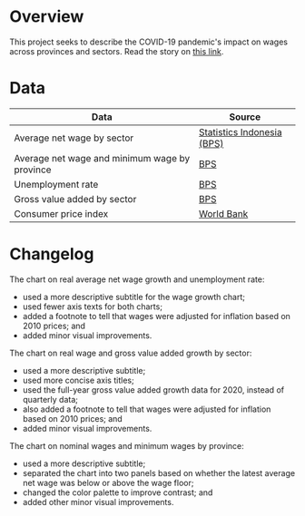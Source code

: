 # Overview

This project seeks to describe the COVID-19 pandemic's impact on wages across provinces and sectors. Read the story on [this link](https://www.thejakartapost.com/news/2021/06/14/covid-19-takes-severe-toll-on-wages.html).


# Data

Data | Source |  
---- | ------ |  
Average net wage by sector | [Statistics Indonesia (BPS)](https://bps.go.id/indicator/19/1521/1/rata-rata-upah-gaji.html) |  
Average net wage and minimum wage by province | [BPS](https://www.bps.go.id/pressrelease/2021/05/05/1815/februari-2021--tingkat-pengangguran-terbuka--tpt--sebesar-6-26-persen.html) |  
Unemployment rate | [BPS](https://bps.go.id/indicator/6/529/1/penduduk-berumur-15-tahun-ke-atas-menurut-jenis-kegiatan.html) |  
Gross value added by sector | [BPS](https://bps.go.id/indicator/11/104/1/-seri-2010-laju-pertumbuhan-pdb-seri-2010.html) |  
Consumer price index | [World Bank](https://data.worldbank.org/indicator/FP.CPI.TOTL?locations=ID) |  


# Changelog

The chart on real average net wage growth and unemployment rate:  
- used a more descriptive subtitle for the wage growth chart;  
- used fewer axis texts for both charts;  
- added a footnote to tell that wages were adjusted for inflation based on 2010 prices; and  
- added minor visual improvements.

The chart on real wage and gross value added growth by sector:  
- used a more descriptive subtitle;  
- used more concise axis titles;  
- used the full-year gross value added growth data for 2020, instead of quarterly data;  
- also added a footnote to tell that wages were adjusted for inflation based on 2010 prices; and  
- added minor visual improvements.

The chart on nominal wages and minimum wages by province:  
- used a more descriptive subtitle;  
- separated the chart into two panels based on whether the latest average net wage was below or above the wage floor;  
- changed the color palette to improve contrast; and  
- added other minor visual improvements.
